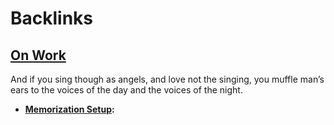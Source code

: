 
# Backlinks
## [On Work](<On Work.md>)
And if you sing though as angels, and love not the singing, you muffle man’s ears to the voices of the day and the voices of the night.
- **[Memorization Setup](<Memorization Setup.md>):**

